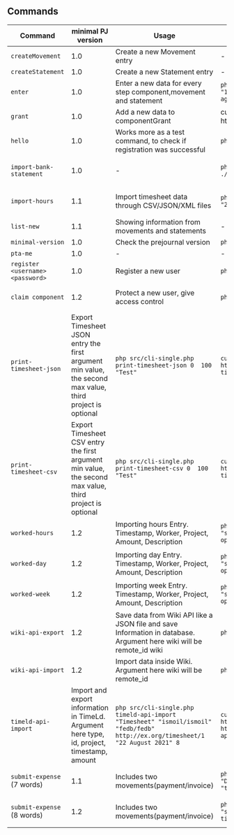 ## Commands

| Command | minimal PJ version | Usage | Example Development | Example Production |
| ------- | ------- | ------- |  ------- | ------- |
| `createMovement` | 1.0 | Create a new Movement entry | - | - |
| `createStatement` | 1.0 | Create a new Statement entry | - | - |
| `enter` | 1.0 | Enter a new data for every step component,movement and statement | `php src/cli-single.php enter "from component" "to component" "1.23" "2021-12-31T23:00:00.000Z" "invoice" "ponder-source-agreement-192" `| `curl -d '["from component", "to component", "1.23", "2021-12-31T23:00:00.000Z", "invoice", "ponder-source-agreement-192"]' https://example:password123@time.pondersource.com/v1/enter` |
| `grant` | 1.0 | Add a new data to componentGrant | curl -d'["bob", "from component"]' http://alice:alice123@localhost:8080/v1/grant |
| `hello` | 1.0 | Works more as a test command, to check if registration was successful | `php src/cli-single.php hello` |
| `import-bank-statement` | 1.0 | - | `php src/cli-single.php import-bank-statement asnbank-CSV ./example.csv "2022-03-31 12:00:00"` | `curl -d '["asnbank-CSV", "2022-03-31 12:00:00"]' -o ./example.csv https://example:password123@time.pondersource.com/v1/import-bank-statement`|
| `import-hours` | 1.1 | Import timesheet data through CSV/JSON/XML files | `php src/cli-single.php import-hours time-CSV ./example.csv "2022-03-31 12:00:00"` | ` curl -d '["time-CSV", "2022-03-31 12:00:00"]' -o ./example.csv https://example:password123@time.pondersource.com/v1/import-hours`|
| `list-new` | 1.1 | Showing information from movements and statements | - |  `curl https://example:password123@time.pondersource.com/v1/list-new` |
| `minimal-version` | 1.0 | Check the prejournal version | `php src/cli-single.php minimal-version 1.0` |
| `pta-me` | 1.0 | - | - |
| `register <username> <password>` | 1.0 | Register a new user | `php src/cli-single.php register <username> <password>` | curl -d'["example","password123"]' https://example:password123@time.pondersource.com/v1/register |
|`claim component`| 1.2 | Protect a new user, give access control | `php src/cli-single.php claim-component "username"`| curl -d'["example"]' https://example:password123@time.pondersource.com/v1/claim-component|
|`print-timesheet-json`| Export Timesheet JSON entry the first argument min value, the second max value, third project is optional | `php src/cli-single.php print-timesheet-json 0  100 "Test"`| `curl -d'["0","100", "Test"]' https://example:password123@time.pondersource.com/v1/print-timesheet-json` |
|`print-timesheet-csv`| Export Timesheet CSV entry the first argument min value, the second max value, third project is optional | `php src/cli-single.php print-timesheet-csv 0  100 "Test"`| `curl -d'["0","100", "Test"]' https://example:password123@time.pondersource.com/v1/print-timesheet-csv` |
|`worked-hours`| 1.2 | Importing hours Entry. Timestamp, Worker, Project, Amount, Description | `php src/cli-single.php  worked-hours "20 September 2021" "stichting" "Peppol for the Masses" 4 "Description is optional"`| `curl -d'["23 August 2021", "stichting" "Peppol for the Masses", 4, "description is optional"]' https://example:password123@time.pondersource.com/v1/worked-hours`|
|`worked-day`| 1.2 | Importing day Entry. Timestamp, Worker, Project, Amount, Description | `php src/cli-single.php  worked-hours "20 September 2021" "stichting" "Peppol for the Masses" 4 "Description is optional"`| `curl -d'["23 August 2021", "stichting" "Peppol for the Masses", 4, "description is optional"]' https://example:password123@time.pondersource.com/v1/worked-day`|
|`worked-week`| 1.2 | Importing week Entry. Timestamp, Worker, Project, Amount, Description | `php src/cli-single.php  worked-hours "20 September 2021" "stichting" "Peppol for the Masses" 4 "Description is optional"`| `curl -d'["23 August 2021", "stichting" "Peppol for the Masses", 4, "description is optional"]' https://example:password123@time.pondersource.com/v1/worked-day`|
| `wiki-api-export` | 1.2 | Save data from Wiki API like a JSON file and save Information in database. Argument here wiki will be remote_id wiki | `php src/cli-single.php wiki-api-export wiki`| `curl -d'["wiki"]' https://example:password123@time.pondersource.com/v1/wiki-export`|
| `wiki-api-import` | 1.2 | Import data inside Wiki. Argument here wiki will be remote_id | `php src/cli-single.php wiki-api-import wiki`| `curl -d'["wiki"]' https://example:password123@time.pondersource.com/v1/wiki-import`|
|`timeld-api-import`| Import and export information in TimeLd. Argument here type, id, project, timestamp, amount | `php src/cli-single.php timeld-api-import "Timesheet" "ismoil/ismoil" "fedb/fedb" http://ex.org/timesheet/1 "22 August 2021" 8`|  `curl -d'["Timesheet", "ismoil/ismoil", "fedb/fedb", http://ex.org/timesheet/1, "22 August 202", 8]' https://example:password123@time.pondersource.com/v1/timeld-api-import`|
| `submit-expense` (7 words) | 1.1 | Includes two movements(payment/invoice) | `php src/cli-single.php submit-expense "28 August 2021" "Dutch railways" "Degrowth Conference train tickets" "transport" 100 "michiel"`| `curl -d'["28 August 2021", "Dutch railways" "Degrowth Conference train tickets", "transport", 100, "michiel"]' https://example:password123@time.pondersource.com/v1/submit-expense` |
| `submit-expense` (8 words) | 1.2 | Includes two movements(payment/invoice) | `php src/cli-single.php submit-expense "28 August 2021" "stichting" "Dutch railways" "Degrowth Conference train tickets" "transport" 100 "michiel"`| `curl -d'["28 August 2021", "Dutch railways" "Degrowth Conference train tickets", "transport", 100, "michiel"]' https://example:password123@time.pondersource.com/v1/submit-expense`|
